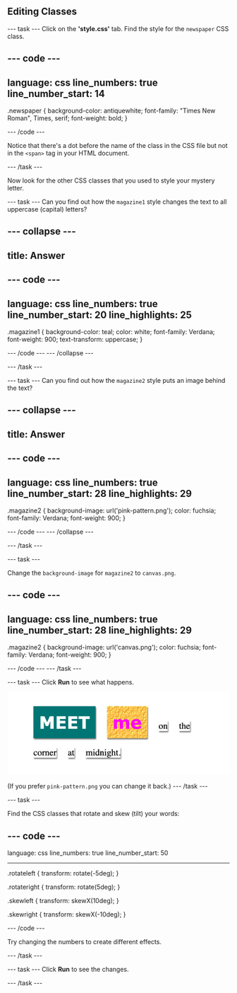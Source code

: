 ## Editing Classes 

--- task ---
Click on the __'style.css'__ tab. Find the style for the `newspaper` CSS class.

--- code ---
---
language: css
line_numbers: true
line_number_start: 14
---

.newspaper {
  background-color: antiquewhite;
  font-family: "Times New Roman", Times, serif;
  font-weight: bold;
}

--- /code ---

Notice that there's a dot before the name of the class in the CSS file but not in the `<span>` tag in your HTML document.

--- /task ---


Now look for the other CSS classes that you used to style your mystery letter. 

--- task ---
Can you find out how the `magazine1` style changes the text to all uppercase (capital) letters?

--- collapse ---
--- 
title: Answer
---
--- code ---
---
language: css
line_numbers: true
line_number_start: 20
line_highlights: 25
---

.magazine1 {
  background-color: teal;
  color: white;
  font-family: Verdana;
  font-weight: 900;
  text-transform: uppercase;
}

--- /code ---
--- /collapse ---

--- /task ---

--- task ---
Can you find out how the `magazine2` style puts an image behind the text?

--- collapse ---
--- 
title: Answer
---
--- code ---
---
language: css
line_numbers: true
line_number_start: 28
line_highlights: 29
---

.magazine2 {
  background-image: url('pink-pattern.png');
  color: fuchsia;
  font-family: Verdana;
  font-weight: 900;
}

--- /code ---
--- /collapse ---

--- /task ---

--- task ---

Change the `background-image` for `magazine2` to `canvas.png`. 

--- code ---
---
language: css
line_numbers: true
line_number_start: 28
line_highlights: 29
---

.magazine2 {
  background-image: url('canvas.png');
  color: fuchsia;
  font-family: Verdana;
  font-weight: 900;
}

--- /code ---
--- /task ---

--- task ---
Click **Run** to see what happens. 

![A message where the second word 'me' has a beige canvas background.](images/canvas.png)

(If you prefer `pink-pattern.png` you can change it back.)
--- /task ---


--- task ---

Find the CSS classes that rotate and skew (tilt) your words:

--- code ---
---
language: css
line_numbers: true
line_number_start: 50

---
.rotateleft {
  transform: rotate(-5deg);
}

.rotateright {
  transform: rotate(5deg);
}

.skewleft {
  transform: skewX(10deg);
}

.skewright {
  transform: skewX(-10deg);
}

--- /code ---

Try changing the numbers to create different effects.

--- /task ---

--- task ---
Click **Run** to see the changes.

--- /task ---


